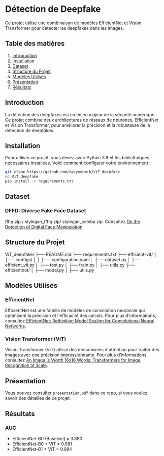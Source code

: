 # Détection de Deepfake

Ce projet utilise une combinaison de modèles EfficientNet et Vision Transformer pour détecter les deepfakes dans les images.

## Table des matières
1. [Introduction](#introduction)
2. [Installation](#installation)
3. [Dataset]($dataset)
4. [Structure du Projet](#structure-du-projet)
5. [Modèles Utilisés](#modèles-utilisés)
6. [Présentation](#presentation)
7. [Résultats](#resultat)

## Introduction
La détection des deepfakes est un enjeu majeur de la sécurité numérique. Ce projet combine deux architectures de réseaux de neurones, EfficientNet et Vision Transformer, pour améliorer la précision et la robustesse de la détection de deepfakes.

## Installation
Pour utiliser ce projet, vous devez avoir Python 3.8 et les bibliothèques nécessaires installées. Voici comment configurer votre environnement :

```bash
git clone https://github.com/taeyeonmik/ViT_deepfake
cd ViT_deepfake
pip install -r requirements.txt
```
## Dataset
### DFFD: Diverse Fake Face Dataset
ffhq.zip / stylegan_ffhq.zip/ stylegan_celeba.zip. Consultez [On the Detection of Digital Face Manipulation](https://arxiv.org/abs/1910.01717) 

## Structure du Projet
ViT_deepfake/
├── README.md
├── requirements.txt
├── efficient-vit/
│   ├── configs/
│   │   ├── configuration.yaml
│   ├── dataset.py
│   ├── efficient_vit.py
│   ├── test.py
│   ├── train.py
│   ├── utils.py
├── efficientnet/
│   ├── model.py
│   ├── utils.py

## Modèles Utilisés
### EfficientNet
EfficientNet est une famille de modèles de convolution neuronale qui optimisent la précision et l'efficacité des calculs. Pour plus d'informations, consultez [EfficientNet: Rethinking Model Scaling for Convolutional Neural Networks](https://arxiv.org/abs/1905.11946).

### Vision Transformer (ViT)
Vision Transformer (ViT) utilise des mécanismes d'attention pour traiter des images avec une précision impressionnante. Pour plus d'informations, consultez [An Image is Worth 16x16 Words: Transformers for Image Recognition at Scale](https://arxiv.org/abs/2010.11929).

## Présentation
Vous pouvez consulter `presentation.pdf` dans ce repo, si vous voulez savoir des détailles de ce projet.

## Résultats
### AUC
- EfficientNet-B0 (Baseline) = 0.880
- EfficientNet-B0 + ViT = 0.981
- EfficientNet-B1 + ViT = 0.984
